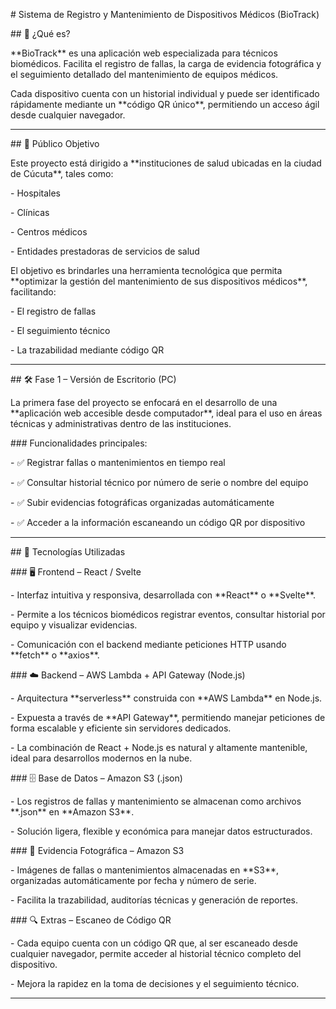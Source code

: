 \# Sistema de Registro y Mantenimiento de Dispositivos Médicos (BioTrack)



\## 🧠 ¿Qué es?



\*\*BioTrack\*\* es una aplicación web especializada para técnicos biomédicos. Facilita el registro de fallas, la carga de evidencia fotográfica y el seguimiento detallado del mantenimiento de equipos médicos.  



Cada dispositivo cuenta con un historial individual y puede ser identificado rápidamente mediante un \*\*código QR único\*\*, permitiendo un acceso ágil desde cualquier navegador.



---



\## 🎯 Público Objetivo



Este proyecto está dirigido a \*\*instituciones de salud ubicadas en la ciudad de Cúcuta\*\*, tales como:



\- Hospitales

\- Clínicas

\- Centros médicos

\- Entidades prestadoras de servicios de salud



El objetivo es brindarles una herramienta tecnológica que permita \*\*optimizar la gestión del mantenimiento de sus dispositivos médicos\*\*, facilitando:



\- El registro de fallas

\- El seguimiento técnico

\- La trazabilidad mediante código QR



---



\## 🛠️ Fase 1 – Versión de Escritorio (PC)



La primera fase del proyecto se enfocará en el desarrollo de una \*\*aplicación web accesible desde computador\*\*, ideal para el uso en áreas técnicas y administrativas dentro de las instituciones.  



\### Funcionalidades principales:



\- ✅ Registrar fallas o mantenimientos en tiempo real  

\- ✅ Consultar historial técnico por número de serie o nombre del equipo  

\- ✅ Subir evidencias fotográficas organizadas automáticamente  

\- ✅ Acceder a la información escaneando un código QR por dispositivo  



---



\## 🚀 Tecnologías Utilizadas



\### 🖥️ Frontend – React / Svelte

\- Interfaz intuitiva y responsiva, desarrollada con \*\*React\*\* o \*\*Svelte\*\*.

\- Permite a los técnicos biomédicos registrar eventos, consultar historial por equipo y visualizar evidencias.

\- Comunicación con el backend mediante peticiones HTTP usando \*\*fetch\*\* o \*\*axios\*\*.



\### ☁️ Backend – AWS Lambda + API Gateway (Node.js)

\- Arquitectura \*\*serverless\*\* construida con \*\*AWS Lambda\*\* en Node.js.

\- Expuesta a través de \*\*API Gateway\*\*, permitiendo manejar peticiones de forma escalable y eficiente sin servidores dedicados.

\- La combinación de React + Node.js es natural y altamente mantenible, ideal para desarrollos modernos en la nube.



\### 🗄️ Base de Datos – Amazon S3 (.json)

\- Los registros de fallas y mantenimiento se almacenan como archivos \*\*.json\*\* en \*\*Amazon S3\*\*.

\- Solución ligera, flexible y económica para manejar datos estructurados.



\### 📸 Evidencia Fotográfica – Amazon S3

\- Imágenes de fallas o mantenimientos almacenadas en \*\*S3\*\*, organizadas automáticamente por fecha y número de serie.

\- Facilita la trazabilidad, auditorías técnicas y generación de reportes.



\### 🔍 Extras – Escaneo de Código QR

\- Cada equipo cuenta con un código QR que, al ser escaneado desde cualquier navegador, permite acceder al historial técnico completo del dispositivo.

\- Mejora la rapidez en la toma de decisiones y el seguimiento técnico.



---


